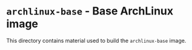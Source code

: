 # `archlinux-base` - Base ArchLinux image

This directory contains material used to build the `archlinux-base` image.
